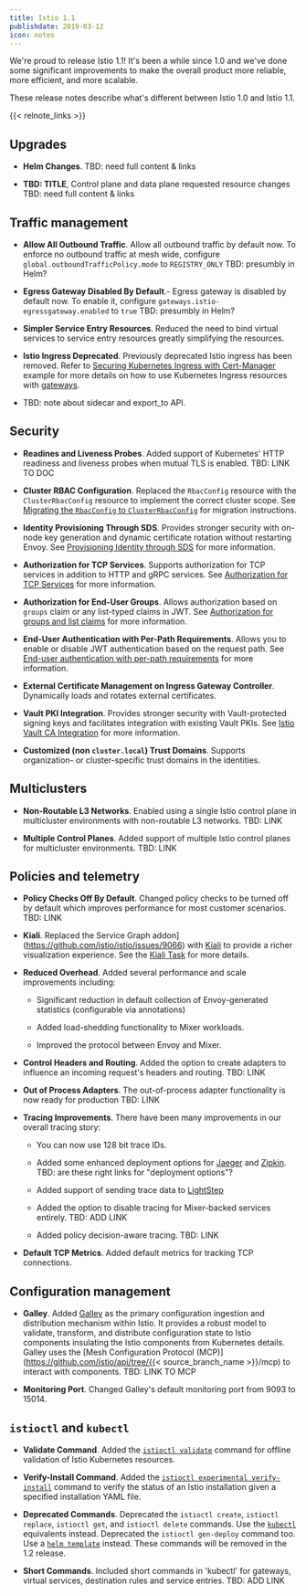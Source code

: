 ```yaml
---
title: Istio 1.1
publishdate: 2019-03-12
icon: notes
---
```


We're proud to release Istio 1.1! It's been a while since 1.0 and we've done some significant improvements to make
the overall product more reliable, more efficient, and more scalable.

These release notes describe what's different between Istio 1.0 and Istio 1.1.

{{< relnote_links >}}

## Upgrades

- **Helm Changes**. 
TBD: need full content & links

- **TBD: TITLE**, Control plane and data plane requested resource changes
TBD: need full content & links

## Traffic management

- **Allow All Outbound Traffic**. Allow all outbound traffic by default now. 
To enforce no outbound traffic at mesh wide, configure `global.outboundTrafficPolicy.mode` to `REGISTRY_ONLY`
TBD: presumbly in Helm?

- **Egress Gateway Disabled By Default**.- Egress gateway is disabled by default now.
To enable it, configure `gateways.istio-egressgateway.enabled` to `true`
TBD: presumbly in Helm?

- **Simpler Service Entry Resources**. Reduced the need to bind virtual services to service entry resources greatly simplifying the resources.

- **Istio Ingress Deprecated**. Previously deprecated Istio ingress has been removed. Refer to [Securing Kubernetes Ingress with Cert-Manager](/docs/examples/advanced-gateways/ingress-certmgr/) example for more details on how to use Kubernetes Ingress resources with [gateways](/docs/concepts/traffic-management/#gateways).

- TBD: note about sidecar and export_to API.

## Security

- **Readines and Liveness Probes**. Added support of Kubernetes' HTTP readiness and liveness probes when mutual TLS is enabled.
TBD: LINK TO DOC

- **Cluster RBAC Configuration**.  Replaced the `RbacConfig` resource with the `ClusterRbacConfig` resource to implement the correct cluster scope.
See [Migrating the `RbacConfig` to `ClusterRbacConfig`](/docs/setup/kubernetes/upgrading-istio#migrating-the-rbacconfig-to-clusterrbacconfig)
for migration instructions.

- **Identity Provisioning Through SDS**. Provides stronger security with on-node key generation and dynamic certificate rotation without restarting Envoy.
See [Provisioning Identity through SDS](/docs/tasks/security/auth-sds) for more information.

- **Authorization for TCP Services**. Supports authorization for TCP services in addition to HTTP and gRPC services. 
See [Authorization for TCP Services](/docs/tasks/security/authz-tcp) for more information.

- **Authorization for End-User Groups**. Allows authorization based on `groups` claim or any list-typed claims in JWT.
See [Authorization for groups and list claims](/docs/tasks/security/rbac-groups/) for more information.

- **End-User Authentication with Per-Path Requirements**. Allows you to enable or disable JWT authentication based on the request path.
See [End-user authentication with per-path requirements](/docs/tasks/security/authn-policy/#end-user-authentication-with-per-path-requirements) for 
more information.

- **External Certificate Management on Ingress Gateway Controller**. Dynamically loads and rotates external certificates.

- **Vault PKI Integration**. Provides stronger security with Vault-protected signing keys and facilitates integration with existing Vault PKIs.
See [Istio Vault CA Integration](/docs/tasks/security/vault-ca) for more information.

- **Customized (non `cluster.local`) Trust Domains**. Supports organization- or cluster-specific trust domains in the identities.

## Multiclusters

- **Non-Routable L3 Networks**. Enabled using a single Istio control plane in multicluster environments with non-routable
L3 networks.
TBD: LINK

- **Multiple Control Planes**. Added support of multiple Istio control planes for multicluster environments.
TBD: LINK

## Policies and telemetry

- **Policy Checks Off By Default**. Changed policy checks to be turned off by default which improves performance for most customer scenarios.
TBD: LINK

- **Kiali**. Replaced the Service Graph addon](https://github.com/istio/istio/issues/9066) with [Kiali](https://www.kiali.io) to provide
a richer visualization experience. See the [Kiali Task](/docs/tasks/telemetry/kiali/) for more details.

- **Reduced Overhead**. Added several performance and scale improvements including:

    - Significant reduction in default collection of Envoy-generated statistics (configurable via annotations)

    - Added load-shedding functionality to Mixer workloads.

    - Improved the protocol between Envoy and Mixer.

- **Control Headers and Routing**. Added the option to create adapters to influence
an incoming request's headers and routing. TBD: LINK

- **Out of Process Adapters**. The out-of-process adapter functionality is now ready for production
TBD: LINK
 
- **Tracing Improvements**. There have been many improvements in our overall tracing story:

    -  You can now use 128 bit trace IDs.

    -  Added some enhanced deployment options for [Jaeger](https://istio.io/docs/tasks/telemetry/distributed-tracing/jaeger/)
    and [Zipkin](https://istio.io/docs/tasks/telemetry/distributed-tracing/zipkin/). TBD: are these right links for "deployment options"?

    - Added support of sending trace data to [LightStep](https://preliminary.istio.io/docs/tasks/telemetry/distributed-tracing/lightstep/)

    - Added the option to disable tracing for Mixer-backed services entirely. TBD: ADD LINK

    - Added policy decision-aware tracing. TBD: LINK

- **Default TCP Metrics**. Added default metrics for tracking TCP connections.

## Configuration management

- **Galley**. Added [Galley](https://istio.io/docs/concepts/what-is-istio/#galley) as the primary configuration ingestion and distribution mechanism within Istio. It provides
a robust model to validate, transform, and distribute configuration state to Istio components insulating the Istio components
from Kubernetes details. Galley uses the [Mesh Configuration Protocol (MCP)](https://github.com/istio/api/tree/{{< source_branch_name >}}/mcp) to interact with components. TBD: LINK TO MCP

- **Monitoring Port**. Changed Galley's default monitoring port from 9093 to 15014.

## `istioctl` and `kubectl`

- **Validate Command**. Added the [`istioctl validate`](/docs/reference/commands/istioctl/#istioctl-validate)
command for offline validation of Istio Kubernetes resources.

- **Verify-Install Command**. Added the [`istioctl experimental verify-install`](/docs/reference/commands/istioctl/#istioctl-experimental-verify-install) command to verify the status of an 
Istio installation given a specified installation YAML file.

- **Deprecated Commands**. Deprecated the `istioctl create`, `istioctl replace`, `istioctl get`, and `istioctl delete` commands. Use the [`kubectl`](https://kubernetes.io/docs/tasks/tools/install-kubectl) equivalents instead.
Deprecated the `istioctl gen-deploy` command too. Use a [`helm template`](/docs/setup/kubernetes/install/helm/#option-1-install-with-helm-via-helm-template) instead.
These commands will be removed in the 1.2 release.

- **Short Commands**. Included short commands in 'kubectl' for gateways, virtual services, destination rules and service entries. TBD: ADD LINK
